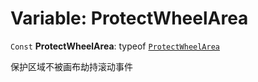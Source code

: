 # Variable: ProtectWheelArea

`Const` **ProtectWheelArea**: typeof [`ProtectWheelArea`](/en/auto-docs/core/variables/ProtectWheelArea-1.md)

保护区域不被画布劫持滚动事件
